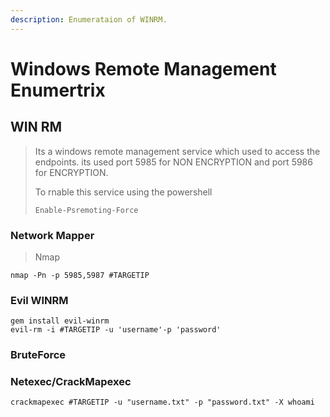 ```yaml
---
description: Enumerataion of WINRM.
---
```


# Windows Remote Management Enumertrix

## WIN RM

> Its a windows remote management service which used to access the endpoints.  its used port 5985 for NON ENCRYPTION and port 5986 for ENCRYPTION.
>
> To rnable this service using the powershell&#x20;
>
> `Enable-Psremoting-Force`

### Network Mapper

> Nmap

```
nmap -Pn -p 5985,5987 #TARGETIP
```



### Evil WINRM

```
gem install evil-winrm
evil-rm -i #TARGETIP -u 'username'-p 'password'
```

### BruteForce

### Netexec/CrackMapexec

```
crackmapexec #TARGETIP -u "username.txt" -p "password.txt" -X whoami
```

